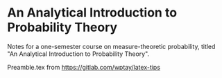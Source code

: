 # An Analytical Introduction to Probability Theory
Notes for a one-semester course on measure-theoretic probability, titled "An Analytical Introduction to Probability Theory".

Preamble.tex from https://gitlab.com/wptay/latex-tips
